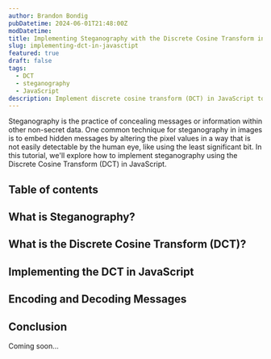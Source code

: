 ```yaml
---
author: Brandon Bondig
pubDatetime: 2024-06-01T21:48:00Z
modDatetime:
title: Implementing Steganography with the Discrete Cosine Transform in JavaScript
slug: implementing-dct-in-javasctipt
featured: true
draft: false
tags:
  - DCT
  - steganography
  - JavaScript
description: Implement discrete cosine transform (DCT) in JavaScript to encode and decode hidden messages in images using steganography.
---
```


Steganography is the practice of concealing messages or information within other non-secret data. One common technique for steganography in images is to embed hidden messages by altering the pixel values in a way that is not easily detectable by the human eye, like using the least significant bit. In this tutorial, we'll explore how to implement steganography using the Discrete Cosine Transform (DCT) in JavaScript.

## Table of contents

## What is Steganography?

## What is the Discrete Cosine Transform (DCT)?

## Implementing the DCT in JavaScript

## Encoding and Decoding Messages

## Conclusion

Coming soon...
